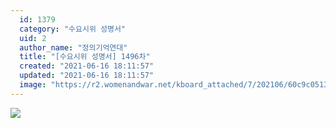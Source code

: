 ```yaml
---
  id: 1379
  category: "수요시위 성명서"
  uid: 2
  author_name: "정의기억연대"
  title: "[수요시위 성명서] 1496차"
  created: "2021-06-16 18:11:57"
  updated: "2021-06-16 18:11:57"
  image: "https://r2.womenandwar.net/kboard_attached/7/202106/60c9c05135a766701769.jpg"
---
```

![](https://r2.womenandwar.net/kboard_attached/7/202106/60c9c05135a766701769.jpg)